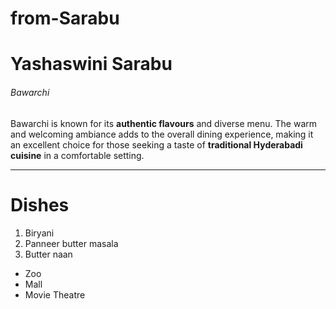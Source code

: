 # from-Sarabu
# Yashaswini Sarabu
###### Bawarchi 

Bawarchi is known for its **authentic flavours** and diverse menu. The warm and welcoming ambiance adds to the overall dining experience, making it an excellent choice for those seeking a taste of **traditional Hyderabadi cuisine** in a comfortable setting.

************
# Dishes
1. Biryani 
2. Panneer butter masala
3. Butter naan

* Zoo
* Mall
* Movie Theatre
